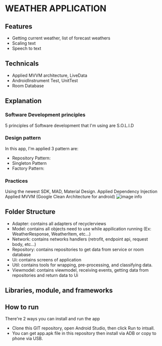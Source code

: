 # WEATHER APPLICATION

## Features

- Getting current weather, list of forecast weathers
- Scaling text 
- Speech to text

## Technicals

- Applied MVVM architecture, LiveData
- AndroidInstrument Test, UnitTest
- Room Database

## Explanation
### Software Development principles
5 principles of Software development that I'm using are S.O.L.I.D

### Design pattern

In this app, I'm applied 3 pattern are:

- Repository Pattern:
- Singleton Pattern
- Factory Pattern:

### Practices

Using the newest SDK, MAD, Material Design. 
Applied Dependency Injection
Applied MVVM (Google Clean Architecture for android) 
![image info](https://developer.android.com/topic/libraries/architecture/images/final-architecture.png)
## Folder Structure

- Adapter: contains all adapters of recyclerviews 
- Model: contains all objects need to use while appilication running (Ex: WeatherResponse, WeatherItem, etc...)
- Network: contains networks handlers (retrofit, endpoint api, request body, etc...)
- Repository: contains repositories to get data from service or room database
- Ui: contains screens of application 
- Util: contains tools for wrapping, pre-processing, and classifying data.
- Viewmodel: contains viewmodel, receiving events, getting data from repositories and return data to Ui

## Libraries, module, and frameworks


## How to run

There're 2 ways you can install and run the app

- Clone this GIT repository, open Android Studio, then click Run to intsall.
- You can get app.apk file in this repository then install via ADB or copy to phone via USB.


